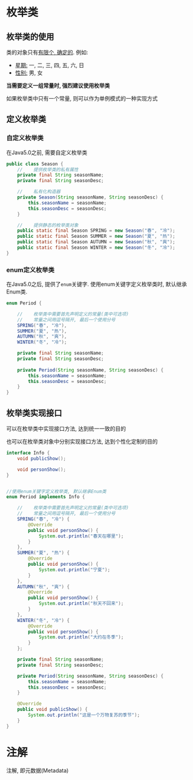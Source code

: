# 枚举类

## 枚举类的使用

类的对象只有<u>有限个, 确定的</u>. 例如:

+ <u>星期:</u> 一, 二, 三, 四, 五, 六, 日
+ <u>性别:</u> 男, 女

**当需要定义一组常量时, 强烈建议使用枚举类**

如果枚举类中只有一个常量, 则可以作为单例模式的一种实现方式

## 定义枚举类

### 自定义枚举类

在Java5.0之前, 需要自定义枚举类

```java
public class Season {
    //    提供枚举类的私有属性
    private final String seasonName;
    private final String seasonDesc;

    //    私有化构造器
    private Season(String seasonName, String seasonDesc) {
        this.seasonName = seasonName;
        this.seasonDesc = seasonDesc;
    }

    //    提供静态的枚举类对象
    public static final Season SPRING = new Season("春", "冷");
    public static final Season SUMMER = new Season("夏", "热");
    public static final Season AUTUMN = new Season("秋", "爽");
    public static final Season WINTER = new Season("冬", "冷");
}
```

### enum定义枚举类

在Java5.0之后, 提供了`enum`关键字. 使用enum关键字定义枚举类时, 默认继承Enum类.

```java
enum Period {

    //    枚举类中需要首先声明定义的常量(类中可选项)
    //    常量之间用逗号隔开, 最后一个使用分号
    SPRING("春", "冷"),
    SUMMER("夏", "热"),
    AUTUMN("秋", "爽"),
    WINTER("冬", "冷");

    private final String seasonName;
    private final String seasonDesc;
    
    private Period(String seasonName, String seasonDesc) {
        this.seasonName = seasonName;
        this.seasonDesc = seasonDesc;
    }
}
```

## 枚举类实现接口

可以在枚举类中实现接口方法, 达到统一一致的目的

也可以在枚举类对象中分别实现接口方法, 达到个性化定制的目的

```java
interface Info {
    void publicShow();

    void personShow();
}


//使用enum关键字定义枚举类, 默认继承Enum类
enum Period implements Info {

    //    枚举类中需要首先声明定义的常量(类中可选项)
    //    常量之间用逗号隔开, 最后一个使用分号
    SPRING("春", "冷") {
        @Override
        public void personShow() {
            System.out.println("春天在哪里");
        }
    },
    SUMMER("夏", "热") {
        @Override
        public void personShow() {
            System.out.println("宁夏");
        }
    },
    AUTUMN("秋", "爽") {
        @Override
        public void personShow() {
            System.out.println("秋天不回来");
        }
    },
    WINTER("冬", "冷") {
        @Override
        public void personShow() {
            System.out.println("大约在冬季");
        }
    };

    private final String seasonName;
    private final String seasonDesc;

    private Period(String seasonName, String seasonDesc) {
        this.seasonName = seasonName;
        this.seasonDesc = seasonDesc;
    }

    @Override
    public void publicShow() {
        System.out.println("这是一个万物复苏的季节");
    }
}
```



# 注解

 注解, 即元数据(Metadata)